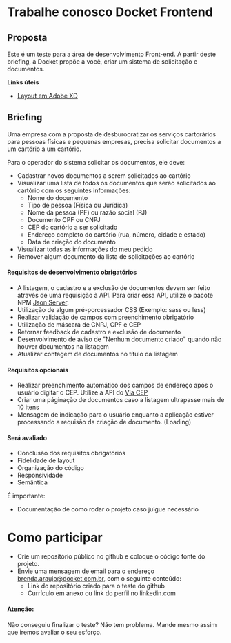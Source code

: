 # Trabalhe conosco Docket Frontend

## Proposta
Este é um teste para a área de desenvolvimento Front-end. A partir deste briefing, a Docket propõe a você, criar um sistema de solicitação e documentos.

**Links úteis**
- [Layout em Adobe XD](https://xd.adobe.com/view/de1c9231-1542-41b5-ad00-355ebf402162-8b4f/grid/)

## Briefing
Uma empresa com a proposta de desburocratizar os serviços cartorários para pessoas físicas e pequenas empresas, precisa solicitar documentos a um cartório a um cartório. 

Para o operador do sistema solicitar os documentos, ele deve:

- Cadastrar novos documentos a serem solicitados ao cartório
- Visualizar uma lista de todos os documentos que serão solicitados ao cartório com os seguintes informações:
    - Nome do documento
    - Tipo de pessoa (Física ou Jurídica)
    - Nome da pessoa (PF) ou razão social (PJ)
    - Documento CPF ou CNPJ
    - CEP do cartório a ser solicitado
    - Endereço completo do cartório (rua, número, cidade e estado)
    - Data de criação do documento
- Visualizar todas as informações do meu pedido
- Remover algum documento da lista de solicitações ao cartório

#### Requisitos de desenvolvimento obrigatórios
- A listagem, o cadastro e a exclusão de documentos devem ser feito através de uma requisição à API. Para criar essa API, utilize o pacote NPM [Json Server](https://www.npmjs.com/package/json-server).
- Utilização de algum pré-porcessador CSS (Exemplo: sass ou less)
- Realizar validação de campos com preenchimento obrigatório
- Utilização de máscara de CNPJ, CPF e CEP
- Retornar feedback de cadastro e exclusão de documento
- Desenvolvimento de aviso de "Nenhum documento criado" quando não houver documentos na listagem
- Atualizar contagem de documentos no título da listagem

#### Requisitos opcionais
- Realizar preenchimento automático dos campos de endereço após o usuário digitar o CEP. Utilize a API do [Via CEP](https://viacep.com.br/)
- Criar uma páginação de documentos caso a listagem ultrapasse mais de 10 itens
- Mensagem de indicação para o usuário enquanto a aplicação estiver processando a requisão da criação de documento. (Loading)

#### Será avaliado
- Conclusão dos requisitos obrigatórios
- Fidelidade de layout
- Organização do código
- Responsividade
- Semântica

É importante: 
- Documentação de como rodar o projeto caso julgue necessário

# Como participar
- Crie um repositório público no github e coloque o código fonte do projeto.
- Envie uma mensagem de email para o endereço brenda.araujo@docket.com.br, com o seguinte conteúdo:
    - Link do repositório criado para o teste do github
    - Currículo em anexo ou link do perfil no linkedin.com
    
#### Atenção:
Não conseguiu finalizar o teste? Não tem problema. Mande mesmo assim que iremos avaliar o seu esforço.